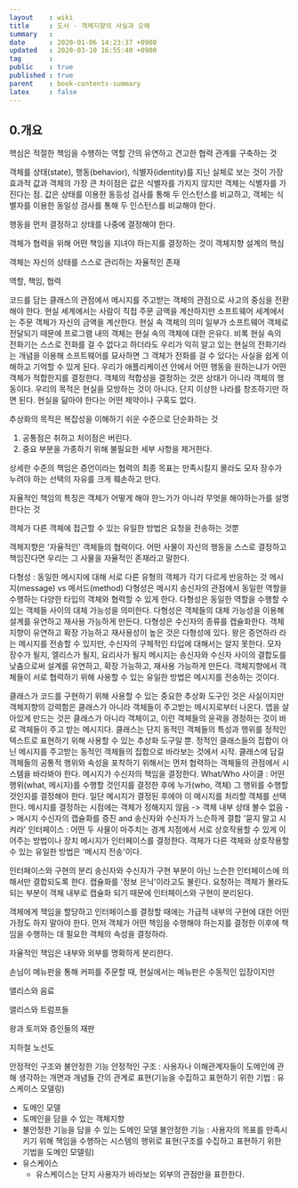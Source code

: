 ```yaml
---
layout    : wiki
title     : 도서 - 객체지향의 사실과 오해
summary   : 
date      : 2020-01-06 14:23:37 +0900
updated   : 2020-03-10 16:55:40 +0900
tag       : 
public    : true
published : true
parent    : book-contents-summary
latex     : false
---
```


## 0.개요

핵심은 적절한 책임을 수행하는 역할 간의 유연하고 견고한 협력 관계를 구축하는 것

객체를 상태(state), 행동(behavior), 식별자(identity)를 지닌 실체로 보는 것이 가장 효과적
값과 객체의 가장 큰 차이점은 값은 식별자를 가지지 않지만 객체는 식별자를 가진다는 점. 값은 상태를 이용한 동등성 검사를 통해 두 인스턴스를 비교하고, 객체는 식별자를 이용한 동일성 검사를 통해 두 인스턴스를 비교해야 한다.

행동을 먼저 결정하고 상태를 나중에 결정해야 한다.

객체가 협력을 위해 어떤 책임을 지녀야 하는지를 결정하는 것이 객체지향 설계의 핵심


객체는 자신의 상태를 스스로 관리하는 자율적인 존재

역할, 책임, 협력

코드를 담는 클래스의 관점에서 메시지를 주고받는 객체의 관점으로 사고의 중심을 전환해야 한다.
현실 세계에서는 사람이 직접 주문 금액을 계산하지만 소프트웨어 세계에서는 주문 객체가 자신의 금액을 계산한다.
현실 속 객체의 의미 일부가 소프트웨어 객체로 전달되기 때문에 프로그램 내의 객체는 현실 속의 객체에 대한 은유다. 비록 현실 속의 전화기는 스스로 전화를 걸 수 없다고 하더라도 우리가 익히 알고 있는 현실의 전화기라는 개념을 이용해 소프트웨어를 묘사하면 그 객체가 전화를 걸 수 있다는 사실을 쉽게 이해하고 기억할 수 있게 된다.
우리가 애플리케이션 안에서 어떤 행동을 원하는냐가 어떤 객체가 적합한지를 결정한다. 객체의 적합성을 결정하는 것은 상태가 아니라 객체의 행동이다.
우리의 목적은 현실을 모방하는 것이 아니다. 단지 이상한 나라를 창조하기만 하면 된다. 현실을 닮아야 한다는 어떤 제약이나 구혹도 없다.

추상화의 목적은 복잡성을 이해하기 쉬운 수준으로 단순화하는 것 
1. 공통점은 취하고 처이점은 버린다.
2. 중요 부분을 가종하기 위해 불필요한 세부 사항을 제거한다.


상세한 수준의 책임은 증언이라는 협력의 최종 목표는 만족시킬지 몰라도 모자 장수가 누려야 하는 선택의 자유를 크게 훼손하고 만다.

자율적인 책임의 특징은 객체가 어떻게 해야 한느가가 아니라 무엇을 해야하는가를 설명한다는 것


객체가 다른 객체에 접근할 수 있는 유일한 방법은 요청을 전송하는 것뿐
 
객체지향은 '자율적인' 객체들의 협력이다. 어떤 사물이 자신의 행동을 스스로 결정하고 책임진다면 우리는 그 사물을 자율적인 존재라고 말한다.




다형성 : 동일한 메시지에 대해 서로 다른 유형의 객체가 각기 다르게 반응하는 것
메시지(message) vs 메서드(method)
다형성은 메시지 송신자의 관점에서 동일한 역할을 수행하는 다양한 타입의 객체와 협력할 수 있게 한다.
다형성은 동일한 역할을 수행할 수 있는 객체들 사이의 대체 가능성을 의미한다.
다형성은 객체들의 대체 가능성을 이용해 설계를 유연하고 재사용 가능하게 만든다.
다형성은 수신자의 종류를 캡슐화한다.
객체 지향이 유연하고 확장 가능하고 재사용성이 높은 것은 다형성에 있다.
왕은 증언하라 라는 메시지를 전송할 수 있지만, 수신자의 구체적인 타입에 대해서는 알지 못한다. 모자 장수가 될지, 엘리스가 될지, 요리사가 될지
메시지는 송신자와 수신자 사이의 결합도를 낮춤으로써 설계를 유연하고, 확장 가능하고, 재사용 가능하게 만든다.
객체지향에서 객체들이 서로 협력하기 위해 사용할 수 있는 유일한 방법은 메시지를 전송하는 것이다.

클래스가 코드를 구현하기 위해 사용할 수 있는 중요한 추상화 도구인 것은 사실이지만 객체지향의 강력함은 클래스가 아니라 객체들이 주고받는 메시지로부터 나온다.
앱을 살아있게 만드는 것은 클래스가 아니라 객체이고, 이런 객체들의 윤곽을 경정하는 것이 바로 객체들이 주고 받는 메시지다.
클래스는 단지 동적인 객체들의 특성과 행위를 정적인 텍스트로 표현하기 위해 사용할 수 있는 추상화 도구일 뿐.
정적인 클래스들의 집합이 아닌 메시지를 주고받는 동적인 객체들의 집합으로 바라보는 것에서 시작.
클래스에 담길 객체들의 공통적 행위와 속성을 포착하기 위해서는 먼저 협력하는 객체들의 관점에서 시스템을 바라봐야 한다.
메시지가 수신자의 책임을 결정한다.
What/Who 사이클 : 어떤 행위(what, 메시지)를 수행할 것인지를 결정한 후에 누가(who, 객체) 그 행위를 수행할 것인지를 결정해야 한다.
일단 메시지가 결정된 후에야 이 메시지를 처리할 객체를 선택한다.
메시지를 결정하는 시점에는 객체가 정해지지 않음 -> 객체 내부 상태 볼수 없음 -> 메시지 수신자의 캡슐화를 증진 and 송신자와 수신자가 느슨하게 결합
'묻지 말고 시켜라'
인터페이스 : 어떤 두 사물이 마주치는 경계 지점에서 서로 상호작용할 수 있게 이어주는 방법이나 장치
메시지가 인터페이스를 결정한다.
객체가 다른 객체와 상호작용할 수 있는 유일한 방법은 '메시지 전송'이다. 

인터페이스와 구현의 분리 
송신자와 수신자가 구현 부분이 아닌 느슨한 인터페이스에 의해서만 결합되도록 한다.
캡슐화를 '정보 은닉'이라고도 불린다.
요청하는 객체가 몰라도 되는 부분이 객체 내부로 캡슐화 되기 때문에 인터페이스와 구현이 분리된다.

객체에게 책임을 할당하고 인터페이스를 결정할 때에는 가급적 내부의 구현에 대한 어떤 가정도 하지 말아야 한다.
먼저 객체가 어떤 책임을 수행해야 하는지를 결정한 이후에 책임을 수행하는 데 필요한 객체의 속성을 결정하라.


자율적인 책임은 내부와 외부를 명확하게 분리한다.


손님이 메뉴판을 통해 커피를 주문할 때, 현실에서는 메뉴판은 수동적인 입장이지만 


앨리스와 음료

앨리스와 트럼프들

왕과 토끼와 증인들의 재판 

지하철 노선도

안정적인 구조와 불안정한 기능
안정적인 구조 : 사용자나 이해관계자들이 도메인에 관해 생각하는 개면과 개념들 간의 관계로 표현(기능을 수집하고 표현하기 위한 기법 : 유스케이스 모델링)
 - 도메인 모델
 - 도메인을 담을 수 있는 객체지향
 - 불안정한 기능을 담을 수 있는 도메인 모델
불안정한 기능 : 사용자의 목표를 만족시키기 위해 책임을 수행하는 시스템의 행위로 표현(구조를 수집하고 표현하기 위한 기법을 도메인 모델링)
 - 유스케이스
	 - 유스케이스는 단지 사용자가 바라보는 외부의 관점만을 표한한다.
 

